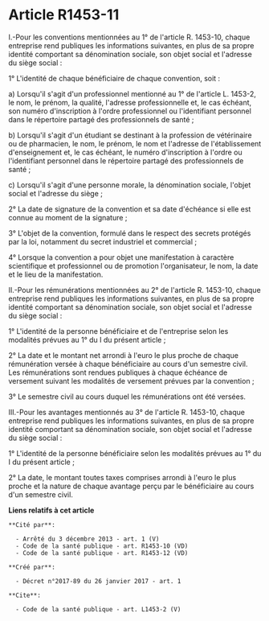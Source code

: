 # Article R1453-11

I.-Pour les conventions mentionnées au 1° de l'article R. 1453-10, chaque entreprise rend publiques les informations
suivantes, en plus de sa propre identité comportant sa dénomination sociale, son objet social et l'adresse du siège social : 

1° L'identité de chaque bénéficiaire de chaque convention, soit : 

a) Lorsqu'il s'agit d'un professionnel mentionné au 1° de l'article L. 1453-2, le nom, le prénom, la qualité, l'adresse
professionnelle et, le cas échéant, son numéro d'inscription à l'ordre professionnel ou l'identifiant personnel dans le
répertoire partagé des professionnels de santé ; 

b) Lorsqu'il s'agit d'un étudiant se destinant à la profession de vétérinaire ou de pharmacien, le nom, le prénom, le nom et
l'adresse de l'établissement d'enseignement et, le cas échéant, le numéro d'inscription à l'ordre ou l'identifiant personnel
dans le répertoire partagé des professionnels de santé ; 

c) Lorsqu'il s'agit d'une personne morale, la dénomination sociale, l'objet social et l'adresse du siège ; 

2° La date de signature de la convention et sa date d'échéance si elle est connue au moment de la signature ; 

3° L'objet de la convention, formulé dans le respect des secrets protégés par la loi, notamment du secret industriel et
commercial ; 

4° Lorsque la convention a pour objet une manifestation à caractère scientifique et professionnel ou de promotion
l'organisateur, le nom, la date et le lieu de la manifestation. 

II.-Pour les rémunérations mentionnées au 2° de l'article R. 1453-10, chaque entreprise rend publiques les informations
suivantes, en plus de sa propre identité comportant sa dénomination sociale, son objet social et l'adresse du siège social : 

1° L'identité de la personne bénéficiaire et de l'entreprise selon les modalités prévues au 1° du I du présent article ; 

2° La date et le montant net arrondi à l'euro le plus proche de chaque rémunération versée à chaque bénéficiaire au cours
d'un semestre civil. Les rémunérations sont rendues publiques à chaque échéance de versement suivant les modalités de
versement prévues par la convention ; 

3° Le semestre civil au cours duquel les rémunérations ont été versées. 

III.-Pour les avantages mentionnés au 3° de l'article R. 1453-10, chaque entreprise rend publiques les informations
suivantes, en plus de sa propre identité comportant sa dénomination sociale, son objet social et l'adresse du siège social : 

1° L'identité de la personne bénéficiaire selon les modalités prévues au 1° du I du présent article ; 

2° La date, le montant toutes taxes comprises arrondi à l'euro le plus proche et la nature de chaque avantage perçu par le
bénéficiaire au cours d'un semestre civil.

**Liens relatifs à cet article**

	**Cité par**:

	  - Arrêté du 3 décembre 2013 - art. 1 (V)
	  - Code de la santé publique - art. R1453-10 (VD)
	  - Code de la santé publique - art. R1453-12 (VD)

	**Créé par**:

	  - Décret n°2017-89 du 26 janvier 2017 - art. 1

	**Cite**:

	  - Code de la santé publique - art. L1453-2 (V)
